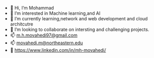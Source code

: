 - 👋 Hi, I’m Mohammad
- 👀 I’m interested in Machine learning,and AI
- 🌱 I’m currently learning,network and web development and cloud architcutre
- 💞️ I’m looking to collaborate on intersting and challenging projects.
- 📫 m.h.movahedi97@gmail.com
- 📫 movahedi.m@northeastern.edu
- 📃 https://www.linkedin.com/in/mh-movahedi/


<!---
momova97/momova97 is a ✨ special ✨ repository because its `README.md` (this file) appears on your GitHub profile.
You can click the Preview link to take a look at your changes.
--->
